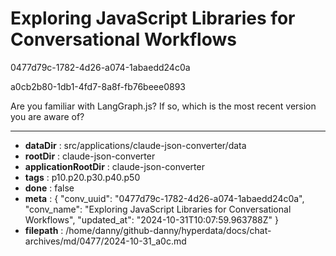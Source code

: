 # Exploring JavaScript Libraries for Conversational Workflows

0477d79c-1782-4d26-a074-1abaedd24c0a

a0cb2b80-1db1-4fd7-8a8f-fb76beee0893

Are you familiar with LangGraph.js? If so, which is the most recent version you are aware of?

---

* **dataDir** : src/applications/claude-json-converter/data
* **rootDir** : claude-json-converter
* **applicationRootDir** : claude-json-converter
* **tags** : p10.p20.p30.p40.p50
* **done** : false
* **meta** : {
  "conv_uuid": "0477d79c-1782-4d26-a074-1abaedd24c0a",
  "conv_name": "Exploring JavaScript Libraries for Conversational Workflows",
  "updated_at": "2024-10-31T10:07:59.963788Z"
}
* **filepath** : /home/danny/github-danny/hyperdata/docs/chat-archives/md/0477/2024-10-31_a0c.md